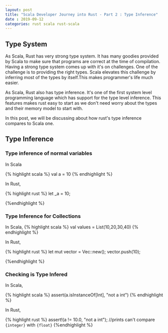 ```yaml
---
layout: post
title: "Scala Developer Journey into Rust - Part 2 : Type Inference"
date : 2019-09-12
categories: rust scala rust-scala
---
```


## Type System

As Scala, Rust has very strong type system. It has many goodies provided by Scala to make sure that programs are correct at the time of compilation. Having a strong type system comes up with it's on challenges. One of the challenge is to providing the right types. Scala elevates this challenge by inferring most of the types by itself.This makes programmer's life much easier.

As Scala, Rust also has type inference. It's one of the first system level programming language which has support for the type level inference. This features makes rust easy to start as we don't need worry about the types and their memory model to start with. 

In this post, we will be discussing about how rust's type inference compares to Scala one.


## Type Inference


### Type inference of normal variables

In Scala 

{% highlight scala %}
    val a = 10
{% endhighlight %}

In Rust,

{% highlight rust %}
    let _a = 10;

{%endhighlight %}


### Type Inference for Collections

In Scala,
{% highlight scala %}
    val values = List(10,20,30,40)
{% endhighlight %}

In Rust,

{% highlight rust %}
    let mut vector = Vec::new();
    vector.push(10);

{%endhighlight %}

### Checking is Type Infered

In Scala,

{% highlight scala %}
    assert(a.isInstanceOf[Int], "not a int")
{% endhighlight %}

In Rust,

{% highlight rust %}
   assert!(a != 10.0, "not a int");
  //prints can't compare `{integer}` with `{float}`
{%endhighlight %}



